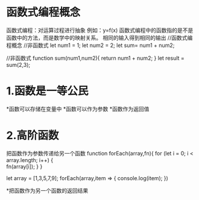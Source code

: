 # 函数式编程概念
函数式编程：对运算过程进行抽象 例如：y=f(x)
函数式编程中的函数指的是不是函数中的方法，而是数学中的映射关系。
相同的输入得到相同的输出
//函数式编程概念
//非函数式
let num1 = 1;
let num2 = 2;
let sum= num1 + num2;

//非函数式
function sum(num1,num2){
    return num1 + num2;
}
let result = sum(2,3);


# 1.函数是一等公民

 *函数可以存储在变量中
 *函数可以作为参数
 *函数作为返回值
 

# 2.高阶函数

把函数作为参数传递给另一个函数
function forEach(array,fn){
    for (let i = 0; i < array.length; i++) {    
        fn(array[i]);
    }
}

let array = [1,3,5,7,9];
forEach(array,item => {
    console.log(item);
})

*把函数作为另一个函数的返回结果
